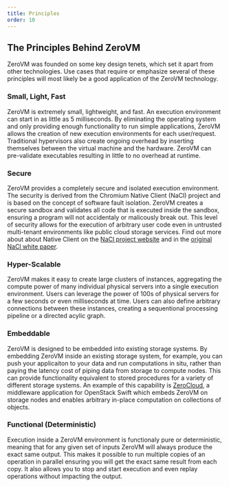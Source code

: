 ```yaml
---
title: Principles
order: 10
---
```


## The Principles Behind ZeroVM

ZeroVM was founded on some key design tenets, which set it apart from
other technologies. Use cases that require or emphasize several of
these principles will most likely be a good application of the ZeroVM
technology.

### Small, Light, Fast

ZeroVM is extremely small, lightweight, and fast. An execution
environment can start in as little as 5 milliseconds. By eliminating
the operating system and only providing enough functionality to run
simple applications, ZeroVM allows the creation of new execution
environments for each user/request. Traditional hypervisors also
create ongoing overhead by inserting themselves between the virtual
machine and the hardware. ZeroVM can pre-validate executables
resulting in little to no overhead at runtime.

### Secure

ZeroVM provides a completely secure and isolated execution
environment. The security is derived from the Chromium Native Client
(NaCl) project and is based on the concept of software fault
isolation. ZeroVM creates a secure sandbox and validates all code that
is executed inside the sandbox, ensuring a program will not
accidentaly or malicously break out. This level of security allows for
the execution of arbitrary user code even in untrusted multi-tenant
environments like public cloud storage services. Find out more about
about Native Client on the
[NaCl project website](https://code.google.com/p/nativeclient/) and in
the
[original NaCl white paper](http://static.googleusercontent.com/external_content/untrusted_dlcp/research.google.com/en/us/pubs/archive/34913.pdf).

### Hyper-Scalable

ZeroVM makes it easy to create large clusters of instances,
aggregating the compute power of many individual physical servers into
a single execution environment. Users can leverage the power of 100s
of physical servers for a few seconds or even milliseconds at time.
Users can also define arbitrary connections between these instances,
creating a sequentional processing pipeline or a directed acylic
graph.

### Embeddable

ZeroVM is designed to be embedded into existing storage systems. By
embedding ZeroVM inside an existing storage system, for example, you
can push your applicaiton to your data and run computations in situ,
rather than paying the latency cost of piping data from storage to
compute nodes. This can provide functionality equivalent to stored
procedures for a variety of different storage systems. An example of
this capability is [ZeroCloud](https://github.com/zerovm/zerocloud), a
middleware application for OpenStack Swift which embeds ZeroVM on
storage nodes and enables arbitrary in-place computation on
collections of objects.

### Functional (Deterministic)

Execution inside a ZeroVM environment is functionaly pure or
deterministic, meaning that for any given set of inputs ZeroVM will
always produce the exact same output. This makes it possible to run
multiple copies of an operation in parallel ensuring you will get the
exact same result from each copy. It also allows you to stop and start
execution and even replay operations without impacting the output.
